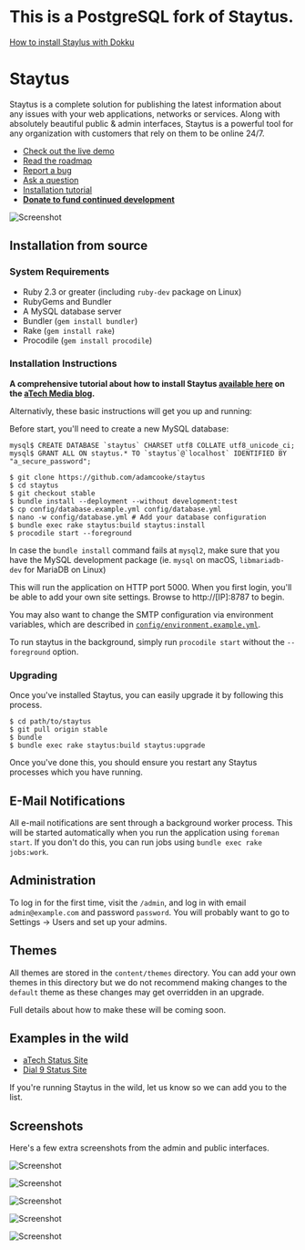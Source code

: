 # This is a PostgreSQL fork of Staytus.

[How to install Staylus with Dokku](https://github.com/adamcooke/staytus/issues/377)

# Staytus

Staytus is a complete solution for publishing the latest information about
any issues with your web applications, networks or services. Along with
absolutely beautiful public & admin interfaces, Staytus is a powerful tool for
any organization with customers that rely on them to be online 24/7.

* [Check out the live demo](http://demo.staytus.co)
* [Read the roadmap](https://github.com/adamcooke/staytus/blob/master/ROADMAP.md)
* [Report a bug](https://github.com/adamcooke/staytus/issues/new?labels=bug)
* [Ask a question](https://github.com/adamcooke/staytus/issues/new?labels=question)
* [Installation tutorial](https://atech.blog/atech/install-staytus-tutorial)
* **[Donate to fund continued development](http://monzo.me/adamcooke)**

![Screenshot](https://s.adamcooke.io/15/iOzvtk.png)

## Installation from source

### System Requirements

* Ruby 2.3 or greater (including `ruby-dev` package on Linux)
* RubyGems and Bundler
* A MySQL database server
* Bundler (`gem install bundler`)
* Rake (`gem install rake`)
* Procodile (`gem install procodile`)

### Installation Instructions

**A comprehensive tutorial about how to install Staytus [available here](https://atech.blog/atech/install-staytus-tutorial) on the [aTech Media blog](https://atech.blog).**

Alternativly, these basic instructions will get you up and running:

Before start, you'll need to create a new MySQL database:

```text
mysql$ CREATE DATABASE `staytus` CHARSET utf8 COLLATE utf8_unicode_ci;
mysql$ GRANT ALL ON staytus.* TO `staytus`@`localhost` IDENTIFIED BY "a_secure_password";
```

```text
$ git clone https://github.com/adamcooke/staytus
$ cd staytus
$ git checkout stable
$ bundle install --deployment --without development:test
$ cp config/database.example.yml config/database.yml
$ nano -w config/database.yml # Add your database configuration
$ bundle exec rake staytus:build staytus:install
$ procodile start --foreground
```

In case the `bundle install` command fails at `mysql2`, make sure that you have the MySQL development package (ie. `mysql` on macOS, `libmariadb-dev` for MariaDB on Linux)

This will run the application on HTTP port 5000. When you first
login, you'll be able to add your own site settings. Browse to http://[IP]:8787
to begin.

You may also want to change the SMTP configuration via environment variables,
which are described in [`config/environment.example.yml`](config/environment.example.yml).

To run staytus in the background, simply run `procodile start` without the `--foreground` option.

### Upgrading

Once you've installed Staytus, you can easily upgrade it by
following this process.

```text
$ cd path/to/staytus
$ git pull origin stable
$ bundle
$ bundle exec rake staytus:build staytus:upgrade
```

Once you've done this, you should ensure you restart any Staytus
processes which you have running.

## E-Mail Notifications

All e-mail notifications are sent through a background worker process. This will be started automatically when you run the application using `foreman start`. If you don't do this, you can run jobs using `bundle exec rake jobs:work`.

## Administration

To log in for the first time, visit the `/admin`, and log in with email
`admin@example.com` and password `password`. You will probably want to go to
Settings -> Users and set up your admins.

## Themes

All themes are stored in the `content/themes` directory. You can
add your own themes in this directory but we do not recommend
making changes to the `default` theme as these changes may get
overridden in an upgrade.

Full details about how to make these will be coming soon.

## Examples in the wild

* [aTech Status Site](https://status.atechmedia.com)
* [Dial 9 Status Site](https://status.dial9.co.uk)

If you're running Staytus in the wild, let us know so we can
add you to the list.

## Screenshots

Here's a few extra screenshots from the admin and public interfaces.

![Screenshot](https://s.adamcooke.io/15/SZ2WUI.png)

![Screenshot](https://s.adamcooke.io/15/TgqeV8.png)

![Screenshot](https://s.adamcooke.io/15/JErXE75Fhu.png)

![Screenshot](https://s.adamcooke.io/15/fb5kFe.png)

![Screenshot](https://s.adamcooke.io/15/9n5W4j.png)
